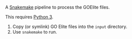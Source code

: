 A [Snakemake](https://bitbucket.org/johanneskoester/snakemake/wiki/Home) pipeline to process the GOElite files.

This requires [Python 3](https://www.python.org/downloads/release/python-343/).

1. Copy (or symlink) GO Elite files into the `input` directory.
1. Use `snakemake` to run.
